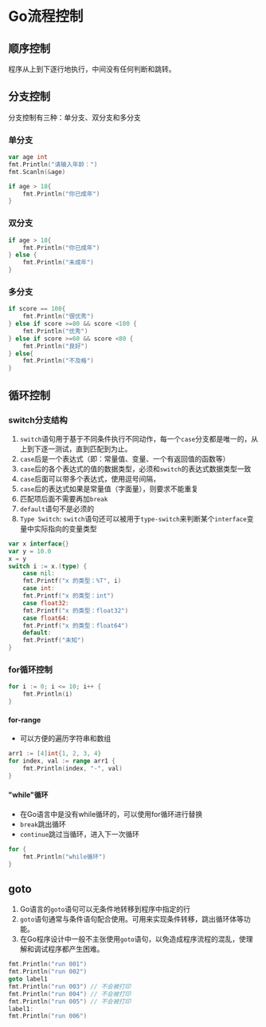 # Go流程控制


## 顺序控制

程序从上到下逐行地执行，中间没有任何判断和跳转。

## 分支控制

分支控制有三种：单分支、双分支和多分支

### 单分支

```go
var age int
fmt.Println("请输入年龄：")
fmt.Scanln(&age)

if age > 18{
    fmt.Println("你已成年")
}
```

### 双分支

```go
if age > 18{
    fmt.Println("你已成年")
} else {
    fmt.Println("未成年")
}
```

### 多分支

```go
if score == 100{
    fmt.Println("很优秀")
} else if score >=80 && score <100 {
    fmt.Println("优秀")
} else if score >=60 && score <80 {
    fmt.Println("良好")
} else{
    fmt.Println("不及格")
}
```



## 循环控制

### switch分支结构

1. `switch`语句用于基于不同条件执行不同动作，每一个`case`分支都是唯一的，从上到下逐一测试，直到匹配到为止。
2. `case`后是一个表达式（即：常量值、变量、一个有返回值的函数等）
3. `case`后的各个表达式的值的数据类型，必须和`switch`的表达式数据类型一致
4. `case`后面可以带多个表达式，使用逗号间隔，
5. `case`后的表达式如果是常量值（字面量），则要求不能重复
6. 匹配项后面不需要再加`break`
7. `default`语句不是必须的
8. `Type Switch`: `switch`语句还可以被用于`type-switch`来判断某个`interface`变量中实际指向的变量类型

```go
var x interface{}
var y = 10.0
x = y
switch i := x.(type) {
    case nil:
    fmt.Printf("x 的类型：%T", i)
    case int:
    fmt.Printf("x 的类型：int")
    case float32:
    fmt.Printf("x 的类型：float32")
    case float64:
    fmt.Printf("x 的类型：float64")
    default:
    fmt.Printf("未知")
}
```

### for循环控制

```go
for i := 0; i <= 10; i++ {
    fmt.Println(i)
}
```

#### for-range

- 可以方便的遍历字符串和数组

```go
arr1 := [4]int{1, 2, 3, 4}
for index, val := range arr1 {
    fmt.Println(index, "-", val)
}
```

#### "while"循环

- 在Go语言中是没有while循环的，可以使用for循环进行替换
- `break`跳出循环
- `continue`跳过当循环，进入下一次循环

```go
for {
    fmt.Println("while循环")
}
```



## goto

1. Go语言的`goto`语句可以无条件地转移到程序中指定的行
2. `goto`语句通常与条件语句配合使用。可用来实现条件转移，跳出循环体等功能。
3. 在Go程序设计中一般不主张使用`goto`语句，以免造成程序流程的混乱，使理解和调试程序都产生困难。

```go
fmt.Println("run 001")
fmt.Println("run 002")
goto label1
fmt.Println("run 003") // 不会被打印
fmt.Println("run 004") // 不会被打印
fmt.Println("run 005") // 不会被打印
label1:
fmt.Println("run 006")
```


